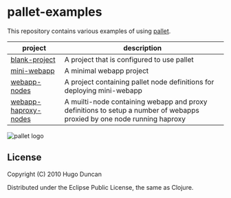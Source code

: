 # pallet-examples

This repository contains various examples of using
[pallet](http://github.com/hugoduncan/pallet).

<table>
  <thead><tr><th>project</th><th>description</th></tr></thead>
  <tbody>
    <tr>
      <td><a href="http://github.com/hugoduncan/pallet-examples/tree/master/blank-project/">blank-project</a></td>
      <td>A project that is configured to use pallet</td>
    </tr>
    <tr>
      <td><a href="http://github.com/hugoduncan/pallet-examples/tree/master/mini-webapp/">mini-webapp</a></td>
      <td>A minimal webapp project</td>
    </tr>
    <tr>
      <td><a href="http://github.com/hugoduncan/pallet-examples/tree/master/webapp-nodes/">webapp-nodes</a></td>
      <td>A project containing pallet node definitions for deploying mini-webapp</td>
    </tr>
    <tr>
        <td><a href="pallet-exmaples/tree/master/webapp-haproxy-nodes/">webapp-haproxy-nodes</a></td>
        <td>A muilti-node containing webapp and proxy definitions to setup a number of webapps proxied by one node running haproxy</td>
    </tr>
  </tbody>
</table>

![pallet logo](http://github.com/downloads/hugoduncan/pallet/pallet-logo.png)

## License

Copyright (C) 2010 Hugo Duncan

Distributed under the Eclipse Public License, the same as Clojure.

